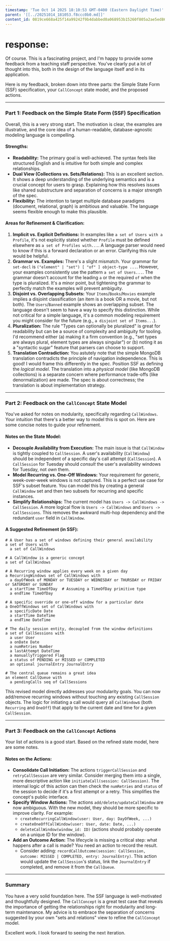 ```yaml
---
timestamp: 'Tue Oct 14 2025 18:10:53 GMT-0400 (Eastern Daylight Time)'
parent: '[[../20251014_181053.f8ccc0b0.md]]'
content_id: 0819ce668a425f14a99242f9b4dabbed0a068953b15260f805a2ae5ed86b1f10
---
```


# response:

Of course. This is a fascinating project, and I'm happy to provide some feedback from a teaching staff perspective. You've clearly put a lot of thought into this, both in the design of the language itself and in its application.

Here is my feedback, broken down into three parts: the Simple State Form (SSF) specification, your `CallConcept` state model, and the proposed actions.

***

### Part 1: Feedback on the Simple State Form (SSF) Specification

Overall, this is a very strong start. The motivation is clear, the examples are illustrative, and the core idea of a human-readable, database-agnostic modeling language is compelling.

#### Strengths:

* **Readability:** The primary goal is well-achieved. The syntax feels like structured English and is intuitive for both simple and complex relationships.
* **Dual View (Collections vs. Sets/Relations):** This is an excellent section. It shows a deep understanding of the underlying semantics and is a crucial concept for users to grasp. Explaining how this resolves issues like shared substructure and separation of concerns is a major strength of the spec.
* **Flexibility:** The intention to target multiple database paradigms (document, relational, graph) is ambitious and valuable. The language seems flexible enough to make this plausible.

#### Areas for Refinement & Clarification:

1. **Implicit vs. Explicit Definitions:** In examples like `a set of Users with a Profile`, it's not explicitly stated whether `Profile` must be defined elsewhere as `a set of Profiles with...`. A language parser would need to know if this is a forward declaration or an error. Clarifying this rule would be helpful.
2. **Grammar vs. Examples:** There's a slight mismatch. Your grammar for `set-decl` is `("element" | "set") [ "of" ] object-type ...`. However, your examples consistently use the pattern `a set of Users...`. The grammar doesn't account for the leading `a` or the required `of` when the type is pluralized. It's a minor point, but tightening the grammar to perfectly match the examples will prevent ambiguity.
3. **Disjoint vs. Overlapping Subsets:** Your `Items`/`Books`/`Movies` example implies a disjoint classification (an item is a book OR a movie, but not both). The `Users`/`Banned` example shows an overlapping subset. The language doesn't seem to have a way to specify this distinction. While not critical for a simple language, it's a common modeling requirement you might consider for the future (e.g., `a disjoint set of Items...`).
4. **Pluralization:** The rule "Types can optionally be pluralized" is great for readability but can be a source of complexity and ambiguity for tooling. I'd recommend either (a) making it a firm convention (e.g., "set types are always plural, element types are always singular") or (b) noting it as a "syntactic sugar" feature that parsers can choose to support.
5. **Translation Contradiction:** You astutely note that the simple MongoDB translation contradicts the principle of navigation independence. This is good! I would frame this differently in the spec. Position SSF as defining the *logical model*. The translation into a *physical model* (like MongoDB collections) is a separate concern where performance trade-offs (like denormalization) are made. The spec is about correctness; the translation is about implementation strategy.

***

### Part 2: Feedback on the `CallConcept` State Model

You've asked for notes on modularity, specifically regarding `CallWindows`. Your intuition that there's a better way to model this is spot on. Here are some concise notes to guide your refinement.

#### Notes on the State Model:

* **Decouple Availability from Execution:** The main issue is that `CallWindow` is tightly coupled to `CallSession`. A user's availability (`CallWindow`) should be independent of a specific day's call attempt (`CallSession`). A `CallSession` for Tuesday should *consult* the user's availability windows for Tuesday, not *own* them.
* **Model Recurring vs. One-Off Windows:** Your requirement for generic, week-over-week windows is not captured. This is a perfect use case for SSF's subset feature. You can model this by creating a general `CallWindow` set and then two subsets for recurring and specific instances.
* **Simplify Relationships:** The current model has `Users -> CallWindows -> CallSession`. A more logical flow is `Users -> CallWindows` and `Users -> CallSessions`. This removes the awkward multi-hop dependency and the redundant `user` field in `CallWindow`.

#### A Suggested Refinement (in SSF):

```
# A User has a set of windows defining their general availability
a set of Users with
  a set of CallWindows

# A CallWindow is a generic concept
a set of CallWindows

# A Recurring window applies every week on a given day
a RecurringWindows set of CallWindows with
  a dayOfWeek of MONDAY or TUESDAY or WEDNESDAY or THURSDAY or FRIDAY or SATURDAY or SUNDAY
  a startTime TimeOfDay  # Assuming a TimeOfDay primitive type
  a endTime TimeOfDay

# A specific override or one-off window for a particular date
a OneOffWindows set of CallWindows with
  a specificDate Date
  a startTime DateTime
  a endTime DateTime

# The daily session entity, decoupled from the window definitions
a set of CallSessions with
  a user User
  a onDate Date
  a numRetries Number
  a lastAttempt DateTime
  a manuallyTriggered Flag
  a status of PENDING or MISSED or COMPLETED
  an optional journalEntry JournalEntry

# The central queue remains a great idea
an element CallQueue with
  a pendingCalls seq of CallSessions
```

This revised model directly addresses your modularity goals. You can now add/remove recurring windows without touching any existing `CallSession` objects. The logic for initiating a call would query all `CallWindow`s (both `Recurring` and `OneOff`) that apply to the current date and time for a given `CallSession`.

***

### Part 3: Feedback on the `CallConcept` Actions

Your list of actions is a good start. Based on the refined state model, here are some notes.

#### Notes on the Actions:

* **Consolidate Call Initiation:** The actions `triggerCallSession` and `retryCallSession` are very similar. Consider merging them into a single, more descriptive action like `initiateCall(session: CallSession)`. The internal logic of this action can then check the `numRetries` and `status` of the session to decide if it's a first attempt or a retry. This simplifies the concept's public interface.
* **Specify Window Actions:** The actions `add/delete/updateCallWindow` are now ambiguous. With the new model, they should be more specific to improve clarity. For example:
  * `createRecurringCallWindow(user: User, day: DayOfWeek, ...)`
  * `createOneOffCallWindow(user: User, date: Date, ...)`
  * `deleteCallWindow(window_id: ID)` (actions should probably operate on a unique ID for the window).
* **Add an Outcome Action:** The lifecycle is missing a critical step: what happens after a call is made? You need an action to record the result.
  * Consider adding: `recordCallOutcome(session: CallSession, outcome: MISSED | COMPLETED, entry: JournalEntry)`. This action would update the `CallSession`'s status, link the `JournalEntry` if completed, and remove it from the `CallQueue`.

***

### Summary

You have a very solid foundation here. The SSF language is well-motivated and thoughtfully designed. The `CallConcept` is a great test case that reveals the importance of getting the relationships right for modularity and long-term maintenance. My advice is to embrace the separation of concerns suggested by your own "sets and relations" view to refine the `CallConcept` model.

Excellent work. I look forward to seeing the next iteration.
